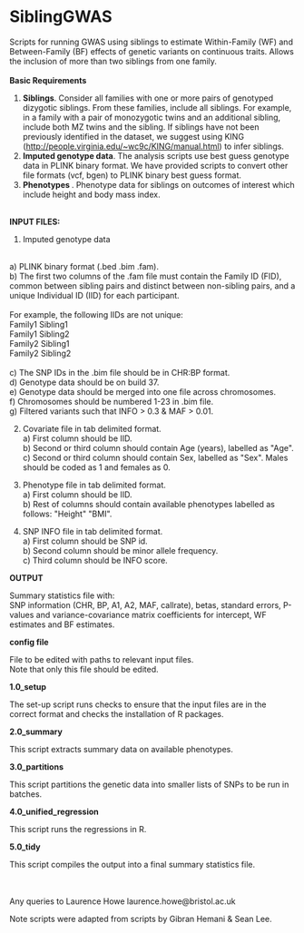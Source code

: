 # SiblingGWAS

Scripts for running GWAS using siblings to estimate Within-Family (WF) and Between-Family (BF) effects of genetic variants on continuous traits. Allows the inclusion of more than two siblings from one family.
<br>
<br>
<b> Basic Requirements </b>

1) <b> Siblings</b>. Consider all families with one or more pairs of genotyped dizygotic siblings. From these families, include all siblings. For example, in a family with a pair of monozygotic twins and an additional sibling, include both MZ twins and the sibling. If siblings have not been previously identified in the dataset, we suggest using KING (http://people.virginia.edu/~wc9c/KING/manual.html) to infer siblings.
2) <b> Imputed genotype data</b>. The analysis scripts use best guess genotype data in PLINK binary format. We have provided scripts to convert other file formats (vcf, bgen) to PLINK binary best guess format.
3) <b> Phenotypes </b>. Phenotype data for siblings on outcomes of interest which include height and body mass index.
<br>
<b> INPUT FILES: </b>

1) Imputed genotype data <br/>
<br/>
a) PLINK binary format (.bed .bim .fam). <br/>
b) The first two columns of the .fam file must contain the Family ID (FID), common between sibling pairs and distinct between non-sibling pairs, and a unique Individual ID (IID) for each participant. <br/>
<br/>
For example, the following IIDs are not unique: <br/>
Family1 Sibling1 <br/>
Family1 Sibling2 <br/>
Family2 Sibling1 <br/>
Family2 Sibling2 <br/>
<br/>
c) The SNP IDs in the .bim file should be in CHR:BP format. <br/>
d) Genotype data should be on build 37. <br/>
e) Genotype data should be merged into one file across chromosomes. <br/>
f) Chromosomes should be numbered 1-23 in .bim file. <br/>
g) Filtered variants such that INFO > 0.3 & MAF > 0.01. <br/>

2) Covariate file in tab delimited format. <br/>
a) First column should be IID. <br/>
b) Second or third column should contain Age (years), labelled as "Age". <br/>
c) Second or third column should contain Sex, labelled as "Sex". Males should be coded as 1 and females as 0. <br/>

3) Phenotype file in tab delimited format. <br/>
a) First column should be IID. <br/>
b) Rest of columns should contain available phenotypes labelled as follows: "Height" "BMI". <br/>

4) SNP INFO file in tab delimited format. <br/>
a) First column should be SNP id. <br/>
b) Second column should be minor allele frequency. <br/>
c) Third column should be INFO score. <br/>

<b> OUTPUT </b>

Summary statistics file with: <br/>
SNP information (CHR, BP, A1, A2, MAF, callrate), betas, standard errors, P-values and variance-covariance matrix coefficients for intercept, WF estimates and BF estimates.

<b> config file </b>

File to be edited with paths to relevant input files. <br/>
Note that only this file should be edited. <br/>

<b> 1.0_setup </b>

The set-up script runs checks to ensure that the input files are in the correct format and checks the installation of R packages.

<b> 2.0_summary </b>

This script extracts summary data on available phenotypes.

<b> 3.0_partitions </b>

This script partitions the genetic data into smaller lists of SNPs to be run in batches.

<b> 4.0_unified_regression </b> 

This script runs the regressions in R.

<b> 5.0_tidy </b> 

This script compiles the output into a final summary statistics file.

<br>
<br>
Any queries to Laurence Howe laurence.howe@bristol.ac.uk

Note scripts were adapted from scripts by Gibran Hemani & Sean Lee.
